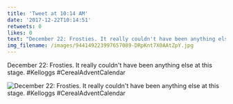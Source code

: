 ```yaml
---
title: 'Tweet at 10:14 AM'
date: '2017-12-22T10:14:51'
retweets: 0
likes: 0
text: "December 22: Frosties. It really couldn't have been anything else at this stage. #Kelloggs #CerealAdventCalendar"
img_filename: /images/944149223997657089-DRpKnt7X0AAtZpY.jpg
---
```

December 22: Frosties. It really couldn't have been anything else at this stage. #Kelloggs #CerealAdventCalendar

![December 22: Frosties. It really couldn't have been anything else at this stage. #Kelloggs #CerealAdventCalendar](/images/944149223997657089-DRpKnt7X0AAtZpY.jpg "December 22: Frosties. It really couldn't have been anything else at this stage. #Kelloggs #CerealAdventCalendar")